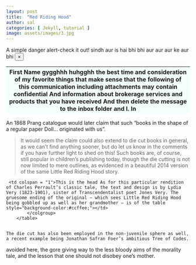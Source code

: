 ```yaml
---
layout: post
title:  "Red Riding Hood"
author: sal
categories: [ Jekyll, tutorial ]
image: assets/images/3.jpg
---
```

 
<div class="alert alert-danger" role="alert">
    <i class="fas fa-bullhorn"></i> A simple danger alert-check it out! sindh aur is hai bhi bhi aur aur aur ke  aur bhi 
	<button type="button" class="close" data-dismiss="alert" aria-label="Close">
    <span aria-hidden="true">×</span>
    </button>
</div> 
 
	  
<table>
<colgroup>
 
 <col span="1" style="background-color:#f3fffb;">
</colgroup>
<thead>
 <tr>
  <th>First Name gygghhh huhgghh the best time and consideration
	 of my favorite things that make sense that the following 
	 of this communication including attachments may contain confidential
And information about brokerage services and products that you have received 
And then delete the message to the inbox folder and I.  In </th>
  
  
 </tr>
</thead> 
	   
 </table> 
 


  

 
 
   
    
    

An 1868 Prang catalogue would later claim that such “books in the shape of a regular paper Doll… originated with us”. 

> It would seem the claim could also extend to die cut books in general, as we can’t find anything sooner, but do let us know in the comments if you have further light to shed on this! Such books are, of course, still popular in children’s publishing today, though the die cutting is not now limited to mere outlines, as evidenced in a beautiful 2014 version of the same Little Red Riding Hood story. 



<table>
	<colgroup>
	
	 <td colspan = "1">This is the head As for this particular rendition of Charles Perrault’s classic tale, the text and design is by Lydia Very (1823-1901), sister of Transcendentalist poet Jones Very. The gruesome ending of the original — which sees Little Red Riding Hood being gobbled up as well as her grandmother — is of the table  style="background-color:#ccffee;"></td>
            </colgroup>
	    </table>
	    
	    
	The die cut has also been employed in the non-juvenile sphere as well, a recent example being Jonathan Safran Foer’s ambitious Tree of Codes. 

 avoided here, the gore giving way to the less bloody aims of the morality tale, and the lesson that one should not disobey one’s mother.
